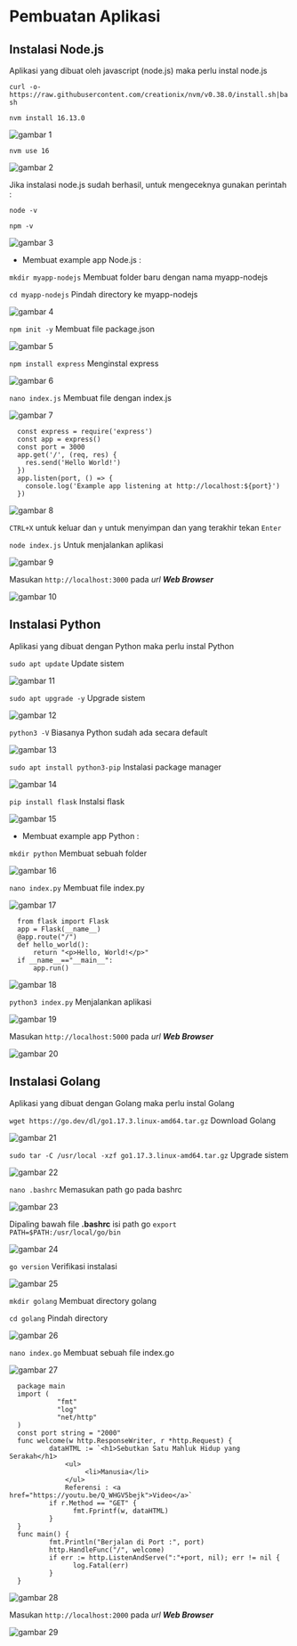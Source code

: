 # Pembuatan Aplikasi

## Instalasi Node.js

   Aplikasi yang dibuat oleh javascript (node.js) maka perlu instal node.js

   `curl -o- https://raw.githubusercontent.com/creationix/nvm/v0.38.0/install.sh|bash`

   `nvm install 16.13.0`
   
   ![gambar 1](assets/instal2.png)

   `nvm use 16`

   ![gambar 2](assets/cekcek.png)

   Jika instalasi node.js sudah berhasil, untuk mengeceknya gunakan perintah :

   `node -v`
   
   `npm -v`

   ![gambar 3](assets/ver.png)

-   Membuat example app Node.js :

   `mkdir myapp-nodejs` Membuat folder baru dengan nama myapp-nodejs

   `cd myapp-nodejs` Pindah directory ke myapp-nodejs

   ![gambar 4](assets/buatfolder.png)

   `npm init -y` Membuat file package.json

   ![gambar 5](assets/buatjson.png)

   `npm install express` Menginstal express

   ![gambar 6](assets/expressinstal.png)

   `nano index.js` Membuat file dengan index.js

   ![gambar 7](assets/nanabuat.png)

      const express = require('express')
      const app = express()
      const port = 3000
      app.get('/', (req, res) {
        res.send('Hello World!')
      })
      app.listen(port, () => {
        console.log('Example app listening at http://localhost:${port}')
      })

   ![gambar 8](assets/nanocode.png)    

   `CTRL+X` untuk keluar dan `y` untuk menyimpan dan yang terakhir tekan `Enter`

   `node index.js` Untuk menjalankan aplikasi

   ![gambar 9](assets/jalan.png)

   Masukan `http://localhost:3000` pada _url_ _**Web Browser**_

   ![gambar 10](assets/berjalan.png)

## Instalasi Python

   Aplikasi yang dibuat dengan Python maka perlu instal Python

   `sudo apt update` Update sistem

   ![gambar 11](assets/instal1.png)

   `sudo apt upgrade -y` Upgrade sistem

   ![gambar 12](assets/instalkk.png)

   `python3 -V` Biasanya Python sudah ada secara default

   ![gambar 13](assets/python3-v.png)

   `sudo apt install python3-pip` Instalasi package manager

   ![gambar 14](assets/pip.png)

   `pip install flask` Instalsi flask

   ![gambar 15](assets/instal4.png)

-   Membuat example app Python :

   `mkdir python` Membuat sebuah folder

   ![gambar 16](assets/folder.png)

   `nano index.py` Membuat file index.py

   ![gambar 17](assets/nanoedit.png)

      from flask import Flask
      app = Flask(__name__)
      @app.route("/")
      def hello_world():
          return "<p>Hello, World!</p>"
      if __name__=="__main__":
          app.run()

   ![gambar 18](assets/buatnano.png)

   `python3 index.py` Menjalankan aplikasi

   ![gambar 19](assets/manjalankan.png)

   Masukan `http://localhost:5000` pada _url_ _**Web Browser**_

   ![gambar 20](assets/webview.png)

## Instalasi Golang

   Aplikasi yang dibuat dengan Golang maka perlu instal Golang

   `wget https://go.dev/dl/go1.17.3.linux-amd64.tar.gz` Download Golang

   ![gambar 21](assets/down.png)

   `sudo tar -C /usr/local -xzf go1.17.3.linux-amd64.tar.gz` Upgrade sistem

   ![gambar 22](assets/extra.png)

   `nano .bashrc` Memasukan path go pada bashrc

   ![gambar 23](assets/editbash.png)

   Dipaling bawah file **.bashrc** isi path go `export PATH=$PATH:/usr/local/go/bin`

   ![gambar 24](assets/export.png)

   `go version` Verifikasi instalasi

   ![gambar 25](assets/verif.png)

   `mkdir golang` Membuat directory golang

   `cd golang` Pindah directory

   ![gambar 26](assets/buatfol.png)

   `nano index.go` Membuat sebuah file index.go

   ![gambar 27](assets/buatnano-go.png)

      package main
      import (
    	        "fmt"
    	        "log"
    	        "net/http"
      )
      const port string = "2000"
      func welcome(w http.ResponseWriter, r *http.Request) {
    	      dataHTML := `<h1>Sebutkan Satu Mahluk Hidup yang Serakah</h1>
    		      <ul>
    			       <li>Manusia</li>
    		      </ul>
    		      Referensi : <a href="https://youtu.be/Q_WHGV5bejk">Video</a>`
    	      if r.Method == "GET" {
    		        fmt.Fprintf(w, dataHTML)
    	      }
      }
      func main() {
    	      fmt.Println("Berjalan di Port :", port)
    	      http.HandleFunc("/", welcome)
    	      if err := http.ListenAndServe(":"+port, nil); err != nil {
    		        log.Fatal(err)
    	      }
      }

   ![gambar 28](assets/nanogoindex.png)

   Masukan `http://localhost:2000` pada _url_ _**Web Browser**_

   ![gambar 29](assets/out.png)
